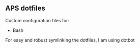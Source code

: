 ## APS dotfiles

Custom configuration files for:
* Bash

For easy and robust symlinking the dotfiles, I am using dotbot